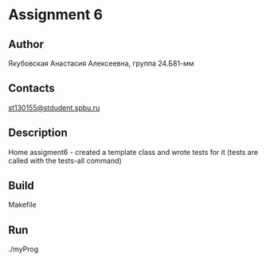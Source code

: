 # Assignment 6
## Author
Якубовская Анастасия Алексеевна, группа 24.Б81-мм
## Contacts
st130155@stdudent.spbu.ru
## Description
Home assigment6  - created a template class and wrote tests for it (tests are called with the tests-all command)
## Build
Makefile
## Run
./myProg
